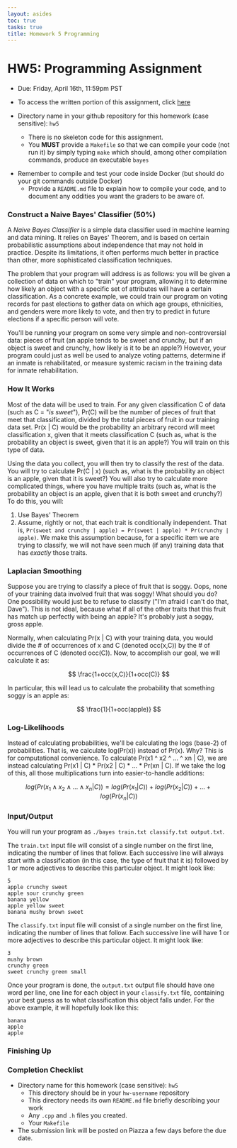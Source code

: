 ```yaml
---
layout: asides
toc: true
tasks: true
title: Homework 5 Programming
---
```


# HW5: Programming Assignment

+ Due: Friday, April 16th, 11:59pm PST

+ To access the written portion of this assignment, click [here](..)

+ Directory name in your github repository for this homework (case sensitive): `hw5`

  - There is no skeleton code for this assignment.
  - You **MUST** provide a `Makefile` so that we can compile your code (not run it) by simply typing `make` which should, among other compilation commands, produce an executable `bayes`
- Remember to compile and test your code inside Docker (but should do your git commands outside Docker)
  - Provide a `README.md` file to explain how to compile your code, and to document any oddities you want the graders to be aware of.
  

### Construct a Naive Bayes' Classifier (50%)

A *Naive Bayes Classifier* is a simple data classifier used in machine learning and data mining.  It relies on Bayes' Theorem, and is based on certain probabilistic assumptions about independence that may not hold in practice.  Despite its limitations, it often performs much better in practice than other, more sophisticated classification techniques.

The problem that your program will address is as follows: you will be given a collection of data on which to "train" your program, allowing it to determine how likely an object with a specific set of attributes will have a certain classification.  As a concrete example, we could train our program on voting records for past elections to gather data on which age groups, ethnicities, and genders were more likely to vote, and then try to predict in future elections if a specific person will vote.

You'll be running your program on some very simple and non-controversial data: pieces of fruit (an apple tends to be sweet and crunchy, but if an object is sweet and crunchy, how likely is it to be an apple?)  However, your program could just as well be used to analyze voting patterns, determine if an inmate is rehabilitated, or measure systemic racism in the training data for inmate rehabilitation.

### How It Works

Most of the data will be used to train.  For any given classification C of data (such as C = "*is sweet*"), Pr(C) will be the number of pieces of fruit that meet that classification, divided by the total pieces of fruit in our training data set.  Pr(x | C) would be the probability an arbitrary record will meet classification x, given that it meets classification C (such as, what is the probability an object is sweet, given that it is an apple?)  You will train on this type of data.

Using the data you collect, you will then try to classify the rest of the data.  You will try to calculate Pr(C | x) (such as, what is the probability an object is an apple, given that it is sweet?)  You will also try to calculate more complicated things, where you have multiple traits (such as, what is the probability an object is an apple, given that it is both sweet and crunchy?)  To do this, you will: 

1. Use Bayes' Theorem
2. Assume, rightly or not, that each trait is conditionally independent.  That is, `Pr(sweet and crunchy | apple) = Pr(sweet | apple) * Pr(crunchy | apple)`.  We make this assumption because, for a specific item we are trying to classify, we will not have seen much (if any) training data that has *exactly* those traits.

### Laplacian Smoothing

Suppose you are trying to classify a piece of fruit that is soggy.  Oops, none of your training data involved fruit that was soggy!  What should you do?  One possibility would just be to refuse to classify ("I'm afraid I can't do that, Dave").  This is not ideal, because what if all of the other traits that this fruit has match up perfectly with being an apple?  It's probably just a soggy, gross apple.

Normally, when calculating Pr(x | C) with your training data, you would divide the # of occurrences of x and C (denoted occ(x,C)) by the # of occurrences of C (denoted occ(C)).  Now, to accomplish our goal, we will calculate it as:

$$
\frac{1+occ(x,C)}{1+occ(C)}
$$

In particular, this will lead us to calculate the probability that something soggy is an apple as:

$$
\frac{1}{1+occ(apple)}
$$

### Log-Likelihoods

Instead of calculating probabilities, we'll be calculating the logs (base-2) of probabilities.  That is, we calculate log(Pr(x)) instead of Pr(x).  Why?  This is for computational convenience.  To calculate Pr(x1 ^ x2 ^ ... ^ xn | C), we are instead calculating Pr(x1 | C) * Pr(x2 | C) * ... * Pr(xn | C).  If we take the log of this, all those multiplications turn into easier-to-handle additions:

$$
log(Pr(x_1 \wedge x_2 \wedge ... \wedge x_n | C)) = log(Pr(x_1 | C)) + log(Pr(x_2 | C)) + ... + log(Pr(x_n | C))
$$

### Input/Output

You will run your program as `./bayes train.txt classify.txt output.txt`.   

The `train.txt` input file will consist of a single number on the first line, indicating the number of lines that follow.  Each successive line will always start with a classification (in this case, the type of fruit that it is) followed by 1 or more adjectives to describe this particular object.  It might look like:

```
5
apple crunchy sweet
apple sour crunchy green
banana yellow
apple yellow sweet
banana mushy brown sweet
```

The `classify.txt` input file will consist of a single number on the first line, indicating the number of lines that follow.  Each successive line will have 1 or more adjectives to describe this particular object.  It might look like:

```
3
mushy brown
crunchy green
sweet crunchy green small
```

Once your program is done, the `output.txt` output file should have one word per line, one line for each object in your `classify.txt` file, containing your best guess as to what classification this object falls under.  For the above example, it will hopefully look like this:

```
banana
apple
apple
```

### Finishing Up

### Completion Checklist

+ Directory name for this homework (case sensitive): `hw5`
  - This directory should be in your `hw-username` repository
  - This directory needs its own `README.md` file briefly describing your work
  - Any `.cpp` and `.h` files you created.
  - Your `Makefile`
+ The submission link will be posted on Piazza a few days before the due date.
